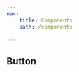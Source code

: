 ```yaml
---
nav:
    title: Components
    path: /components

---
```


## Button

<!-- <code src="../src/components/Button/button"></code> -->





